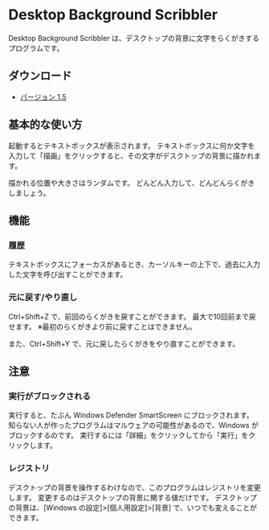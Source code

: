 # Desktop Background Scribbler

Desktop Background Scribbler は、デスクトップの背景に文字をらくがきするプログラムです。

## ダウンロード

- [バージョン 1.5](https://github.com/Litorud/DesktopBackgroundScribbler/releases/download/v1.5/DesktopBackgroundScribbler.zip)

## 基本的な使い方

起動するとテキストボックスが表示されます。
テキストボックスに何か文字を入力して「描画」をクリックすると、その文字がデスクトップの背景に描かれます。

描かれる位置や大きさはランダムです。
どんどん入力して、どんどんらくがきしましょう。

## 機能

### 履歴

テキストボックスにフォーカスがあるとき、カーソルキーの上下で、過去に入力した文字を呼び出すことができます。

### 元に戻す/やり直し

Ctrl+Shift+Z で、前回のらくがきを戻すことができます。
最大で10回前まで戻せます。
※最初のらくがきより前に戻すことはできません。

また、Ctrl+Shift+Y で、元に戻したらくがきをやり直すことができます。

## 注意

### 実行がブロックされる

実行すると、たぶん Windows Defender SmartScreen にブロックされます。
知らない人が作ったプログラムはマルウェアの可能性があるので、Windows がブロックするのです。
実行するには「詳細」をクリックしてから「実行」をクリックします。

### レジストリ

デスクトップの背景を操作するわけなので、このプログラムはレジストリを変更します。
変更するのはデスクトップの背景に関する値だけです。
デスクトップの背景は、[Windows の設定]>[個人用設定]>[背景] で、いつでも変えることができます。
